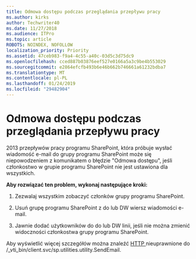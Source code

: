 ```yaml
---
title: Odmowa dostępu podczas przeglądania przepływu pracy
ms.author: kirks
author: Techwriter40
ms.date: 11/27/2018
ms.audience: ITPro
ms.topic: article
ROBOTS: NOINDEX, NOFOLLOW
localization_priority: Priority
ms.assetid: 47ceb983-f9a4-4c55-a40c-03d5c3d75dc9
ms.openlocfilehash: cced887b03876eef527e0166a5a3c9be4b553029
ms.sourcegitcommit: e2864efcfb493b6e46b662b746661a61232bdba7
ms.translationtype: MT
ms.contentlocale: pl-PL
ms.lasthandoff: 01/24/2019
ms.locfileid: "29482904"
---
```

# <a name="access-denied-when-viewing-a-workflow"></a>Odmowa dostępu podczas przeglądania przepływu pracy

2013 przepływów pracy programu SharePoint, która próbuje wysłać wiadomość e-mail do grupy programu SharePoint może się niepowodzeniem z komunikatem o błędzie "Odmowa dostępu", jeśli członkostwo w grupie programu SharePoint nie jest ustawiona dla wszystkich.
  
 **Aby rozwiązać ten problem, wykonaj następujące kroki:**
  
 1. Zezwalaj wszystkim zobaczyć członków grupy programu SharePoint. 
  
 2. Usuń grupę programu SharePoint z do lub DW wiersz wiadomości e-mail. 
  
 3. Jawnie dodać użytkowników do do lub DW linii, jeśli nie można zmienić widoczności członkostwa grupy programu SharePoint. 
  
Aby wyświetlić więcej szczegółów można znaleźć [HTTP ](https://go.microsoft.com/fwlink/?linkid=2044694&amp;clcid=0x409)nieuprawnione do /_vti_bin/client.svc/sp.utilities.utility.SendEmail.
  

